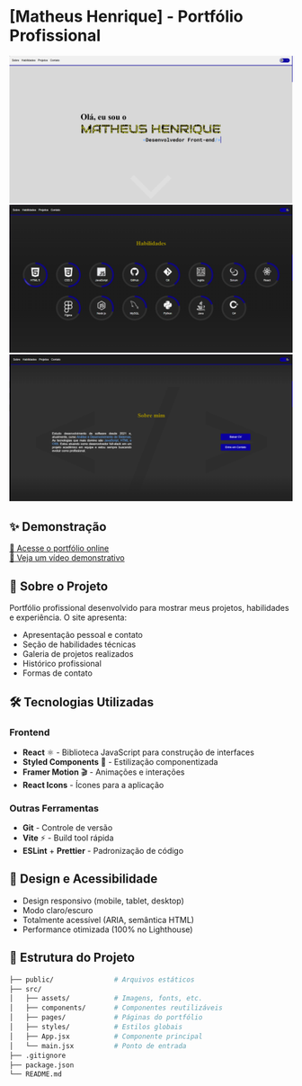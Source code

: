 # [Matheus Henrique] - Portfólio Profissional

<div align="center">
  <img src="src/assets/images/portfolio/desktop/tela-inicia-light.png" alt="Screenshot do Portfólio" width="800">
  <img src="src/assets/images/portfolio/desktop/skills.png" alt="Screenshot do Portfólio" width="800">
  <img src="src/assets/images/portfolio/desktop/aboutme.png" alt="Screenshot do Portfólio" width="800">
</div>

## ✨ Demonstração

[🔗 Acesse o portfólio online](https://matheushnunes.github.io/portfolio)  
[🎥 Veja um vídeo demonstrativo](link-para-video)

## 🚀 Sobre o Projeto

Portfólio profissional desenvolvido para mostrar meus projetos, habilidades e experiência. O site apresenta:

- Apresentação pessoal e contato
- Seção de habilidades técnicas
- Galeria de projetos realizados
- Histórico profissional
- Formas de contato

## 🛠 Tecnologias Utilizadas

### Frontend
- **React** ⚛️ - Biblioteca JavaScript para construção de interfaces
- **Styled Components** 💅 - Estilização componentizada
- **Framer Motion** 🎬 - Animações e interações
- **React Icons** - Ícones para a aplicação

### Outras Ferramentas
- **Git** - Controle de versão
- **Vite** ⚡ - Build tool rápida
- **ESLint** + **Prettier** - Padronização de código

## 🎨 Design e Acessibilidade

- Design responsivo (mobile, tablet, desktop)
- Modo claro/escuro
- Totalmente acessível (ARIA, semântica HTML)
- Performance otimizada (100% no Lighthouse)

## 📂 Estrutura do Projeto

```bash
├── public/               # Arquivos estáticos
├── src/
│   ├── assets/           # Imagens, fonts, etc.
│   ├── components/       # Componentes reutilizáveis
│   ├── pages/            # Páginas do portfólio
│   ├── styles/           # Estilos globais
│   ├── App.jsx           # Componente principal
│   └── main.jsx          # Ponto de entrada
├── .gitignore
├── package.json
└── README.md
